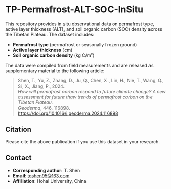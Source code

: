 # TP-Permafrost-ALT-SOC-InSitu

This repository provides in situ observational data on permafrost type, active layer thickness (ALT), and soil organic carbon (SOC) density across the Tibetan Plateau. The dataset includes:

- **Permafrost type** (permafrost or seasonally frozen ground)
- **Active layer thickness** (cm)
- **Soil organic carbon density** (kg C/m²)

The data were compiled from field measurements and are released as supplementary material to the following article:

> Shen, T., Yu, Z., Zhang, D., Ju, Q., Chen, X., Lin, H., Nie, T., Wang, Q., Si, X., Jiang, P., 2024.  
> *How will permafrost carbon respond to future climate change? A new assessment for future thaw trends of permafrost carbon on the Tibetan Plateau.*  
> *Geoderma*, 446, 116898. https://doi.org/10.1016/j.geoderma.2024.116898

## Citation

Please cite the above publication if you use this dataset in your research.

## Contact

- **Corresponding author**: T. Shen  
- **Email**: tqshen95@163.com  
- **Affiliation**: Hohai University, China
